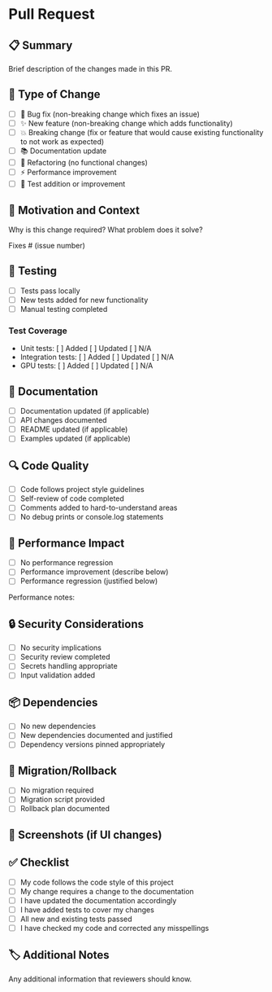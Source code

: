 # Pull Request

## 📋 Summary

Brief description of the changes made in this PR.

## 🔧 Type of Change

- [ ] 🐛 Bug fix (non-breaking change which fixes an issue)
- [ ] ✨ New feature (non-breaking change which adds functionality)
- [ ] 💥 Breaking change (fix or feature that would cause existing functionality to not work as expected)
- [ ] 📚 Documentation update
- [ ] 🔧 Refactoring (no functional changes)
- [ ] ⚡ Performance improvement
- [ ] 🧪 Test addition or improvement

## 🎯 Motivation and Context

Why is this change required? What problem does it solve?

Fixes # (issue number)

## 🧪 Testing

- [ ] Tests pass locally
- [ ] New tests added for new functionality
- [ ] Manual testing completed

### Test Coverage
- Unit tests: [ ] Added [ ] Updated [ ] N/A
- Integration tests: [ ] Added [ ] Updated [ ] N/A
- GPU tests: [ ] Added [ ] Updated [ ] N/A

## 📖 Documentation

- [ ] Documentation updated (if applicable)
- [ ] API changes documented
- [ ] README updated (if applicable)
- [ ] Examples updated (if applicable)

## 🔍 Code Quality

- [ ] Code follows project style guidelines
- [ ] Self-review of code completed
- [ ] Comments added to hard-to-understand areas
- [ ] No debug prints or console.log statements

## 🚀 Performance Impact

- [ ] No performance regression
- [ ] Performance improvement (describe below)
- [ ] Performance regression (justified below)

Performance notes:

## 🔒 Security Considerations

- [ ] No security implications
- [ ] Security review completed
- [ ] Secrets handling appropriate
- [ ] Input validation added

## 📦 Dependencies

- [ ] No new dependencies
- [ ] New dependencies documented and justified
- [ ] Dependency versions pinned appropriately

## 🔄 Migration/Rollback

- [ ] No migration required
- [ ] Migration script provided
- [ ] Rollback plan documented

## 📸 Screenshots (if UI changes)

<!-- Add screenshots here if applicable -->

## ✅ Checklist

- [ ] My code follows the code style of this project
- [ ] My change requires a change to the documentation
- [ ] I have updated the documentation accordingly
- [ ] I have added tests to cover my changes
- [ ] All new and existing tests passed
- [ ] I have checked my code and corrected any misspellings

## 🏷️ Additional Notes

Any additional information that reviewers should know.